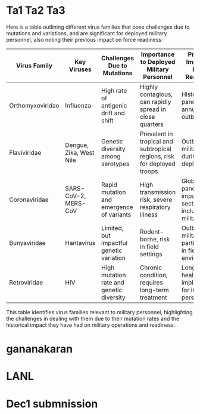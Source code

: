 # Ta1 Ta2 Ta3


Here is a table outlining different virus families that pose challenges due to mutations and variations, and are significant for deployed military personnel, also noting their previous impact on force readiness:

| Virus Family     | Key Viruses            | Challenges Due to Mutations                | Importance to Deployed Military Personnel                               | Previous Impact on Force Readiness                                |
|------------------|------------------------|--------------------------------------------|------------------------------------------------------------------------|------------------------------------------------------------------|
| Orthomyxoviridae | Influenza              | High rate of antigenic drift and shift     | Highly contagious, can rapidly spread in close quarters                | Historical pandemics, annual outbreaks                           |
| Flaviviridae     | Dengue, Zika, West Nile| Genetic diversity among serotypes          | Prevalent in tropical and subtropical regions, risk for deployed troops| Outbreaks in military during deployments                         |
| Coronaviridae    | SARS-CoV-2, MERS-CoV   | Rapid mutation and emergence of variants   | High transmission risk, severe respiratory illness                     | Global pandemic, impacted all sectors including military         |
| Bunyaviridae     | Hantavirus             | Limited, but impactful genetic variation   | Rodent-borne, risk in field settings                                   | Outbreaks in military, particularly in field environments        |
| Retroviridae     | HIV                    | High mutation rate and genetic diversity   | Chronic condition, requires long-term treatment                        | Long-term health implications for infected personnel             |

This table identifies virus families relevant to military personnel, highlighting the challenges in dealing with them due to their mutation rates and the historical impact they have had on military operations and readiness.







# gananakaran

# LANL

# Dec1 submnission